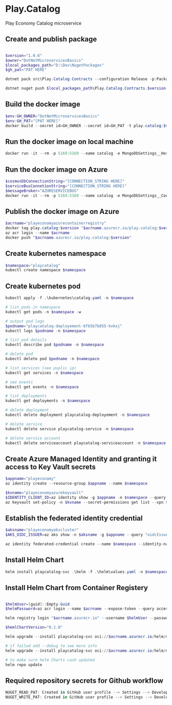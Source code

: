 # Play.Catalog
Play Economy Catalog microservice

## Create and publish package
```powershell

$version="1.0.6"
$owner="DotNetMicroservicesBasics"
$local_packages_path="D:\Dev\NugetPackages"
$gh_pat="PAT HERE"

dotnet pack src\Play.Catalog.Contracts --configuration Release -p:PackageVersion=$version -p:RepositoryUrl=https://github.com/$owner/Play.Catalog -o $local_packages_path

dotnet nuget push $local_packages_path\Play.Catalog.Contracts.$version.nupkg --api-key $gh_pat --source github
```

## Build the docker image
```powershell
$env:GH_OWNER="DotNetMicroservicesBasics"
$env:GH_PAT="[PAT HERE]"
docker build --secret id=GH_OWNER --secret id=GH_PAT -t play.catalog:$version .
```

## Run the docker image on local machine
```powershell
docker run -it --rm -p 5169:5169 --name catalog -e MongoDbSettings__Host=mongo -e RabbitMqSettings__Host=rabbitmq --network playinfrastructure_default play.catalog:$version
```

## Run the docker image on Azure
```powershell
$cosmosDbConnectionString="[CONNECTION_STRING HERE]"
$serviceBusConnetionString="[CONNECTION_STRING HERE]"
$messageBroker="AZURESERVICEBUS"
docker run -it --rm -p 5169:5169 --name catalog -e MongoDbSettings__ConnectionString=$cosmosDbConnectionString -e ServiceSettings__MessageBroker=$messageBroker -e ServiceBusSettings__ConnectionString=$serviceBusConnetionString play.catalog:$version
```


## Publish the docker image on Azure
```powershell
$acrname="playeconomyazurecontainerregistry"
docker tag play.catalog:$version "$acrname.azurecr.io/play.catalog:$version"
az acr login --name $acrname
docker push "$acrname.azurecr.io/play.catalog:$version"
```

## Create kubernetes namespace
```powershell
$namespace="playcatalog"
kubectl create namespace $namespace
```

## Create kubernetes pod
```powershell
kubectl apply -f .\kubernetes\catalog.yaml -n $namespace

# list pods in namespace
kubectl get pods -n $namespace -w

# output pod logs
$podname="playcatalog-deployement-6fb5b7b855-kvkxj"
kubectl logs $podname -n $namespace

# list pod details
kubectl describe pod $podname -n $namespace

# delete pod
kubectl delete pod $podname -n $namespace

# list services (see puplic ip)
kubectl get services -n $namespace

# see events
kubectl get events -n $namespace

# list deployments
kubectl get deployments -n $namespace

# delete deployment
kubectl delete deployment playcatalog-deployement -n $namespace

# delete service
kubectl delete service playcatalog-service -n $namespace

# delete service account
kubectl delete serviceaccount playcatalog-serviceaccount -n $namespace
```

## Create Azure Managed Identity and granting it access to Key Vault secrets
```powershell
$appname="playeconomy"
az identity create --resource-group $appname --name $namespace

$kvname="playeconomyazurekeyvault"
$IDENTITY_CLIENT_ID=az identity show -g $appname -n $namespace --query clientId -otsv
az keyvault set-policy -n $kvname --secret-permissions get list --spn $IDENTITY_CLIENT_ID
```

## Establish the federated identity credential
```powershell
$aksname="playeconomyakscluster"
$AKS_OIDC_ISSUER=az aks show -n $aksname -g $appname --query "oidcIssuerProfile.issuerUrl" -otsv

az identity federated-credential create --name $namespace --identity-name $namespace --resource-group $appname --issuer $AKS_OIDC_ISSUER --subject system:serviceaccount:"${namespace}":"${namespace}-serviceaccount"
```

## Install Helm Chart
```powershell
helm install playcatalog-svc .\helm -f .\helm\values.yaml -n $namespace
```

## Install Helm Chart from Container Registery
```powershell

$helmUser=[guid]::Empty.Guid
$helmPassword=az acr login --name $acrname --expose-token --query accessToken -o tsv

helm registry login "$acrname.azurecr.io" --username $helmUser --password $helmPassword

$hemlChartVersion="0.1.0"

helm upgrade --install playcatalog-svc oci://$acrname.azurecr.io/helm/microservice --version $hemlChartVersion -f .\helm\values.yaml -n $namespace

# if failed add --debug to see more info
helm upgrade --install playcatalog-svc oci://$acrname.azurecr.io/helm/microservice --version $hemlChartVersion -f .\helm\values.yaml -n $namespace --debug

# to make sure helm Charts cash updated
helm repo update
```

## Required repository secrets for Github workflow
```powershell
NUGET_READ_PAT: Created in GitHub user profile --> Settings --> Developer settings --> Personal access token
NUGET_WRITE_PAT: Created in GitHub user profile --> Settings --> Developer settings --> Personal access token
```
